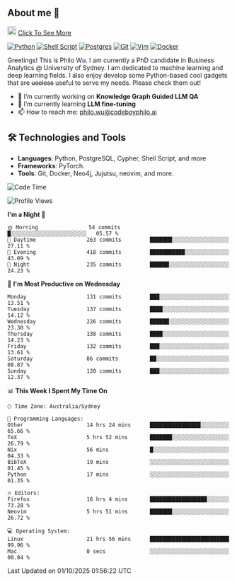 ## About me 🤗

<a href="#"><img src="https://media.giphy.com/media/hvRJCLFzcasrR4ia7z/giphy.gif" width="20px" height="20px"></a> [Click To See More](https://codeboyphilo.github.io)

[![Python](https://img.shields.io/badge/python-3670A0?style=for-the-badge&logo=python&logoColor=ffdd54)](#)
[![Shell Script](https://img.shields.io/badge/shell_script-%23121011.svg?style=for-the-badge&logo=gnu-bash&logoColor=white)](#)
[![Postgres](https://img.shields.io/badge/postgres-%23316192.svg?style=for-the-badge&logo=postgresql&logoColor=white)](#)
[![Git](https://img.shields.io/badge/git-%23F05033.svg?style=for-the-badge&logo=git&logoColor=white)](#)
[![Vim](https://img.shields.io/badge/VIM-%2311AB00.svg?style=for-the-badge&logo=vim&logoColor=white)](#)
[![Docker](https://img.shields.io/badge/docker-%230db7ed.svg?style=for-the-badge&logo=docker&logoColor=white)](#)

Greetings! This is Philo Wu. I am currently a PhD candidate in Business Analytics \@ University of Sydney. I am dedicated to machine learning and deep learning fields. I also enjoy develop some Python-based cool gadgets that are ~~useless~~ useful to serve my needs. Please check them out!

- 🔭 I’m currently working on **Knowledge Graph Guided LLM QA**
- 🌱 I’m currently learning **LLM fine-tuning**
- 📫 How to reach me: philo.wu@codeboyphilo.ai

## 🛠 Technologies and Tools
- **Languages**: Python, PostgreSQL, Cypher, Shell Script, and more
- **Frameworks**: PyTorch.
- **Tools**: Git, Docker, Neo4j, Jujutsu, neovim, and more.

<!--START_SECTION:waka-->
![Code Time](http://img.shields.io/badge/Code%20Time-1%2C159%20hrs%2033%20mins-blue)

![Profile Views](http://img.shields.io/badge/Profile%20Views-0-blue)

**I'm a Night 🦉** 

```text
🌞 Morning                54 commits          █░░░░░░░░░░░░░░░░░░░░░░░░   05.57 % 
🌆 Daytime                263 commits         ███████░░░░░░░░░░░░░░░░░░   27.11 % 
🌃 Evening                418 commits         ███████████░░░░░░░░░░░░░░   43.09 % 
🌙 Night                  235 commits         ██████░░░░░░░░░░░░░░░░░░░   24.23 % 
```
📅 **I'm Most Productive on Wednesday** 

```text
Monday                   131 commits         ███░░░░░░░░░░░░░░░░░░░░░░   13.51 % 
Tuesday                  137 commits         ████░░░░░░░░░░░░░░░░░░░░░   14.12 % 
Wednesday                226 commits         ██████░░░░░░░░░░░░░░░░░░░   23.30 % 
Thursday                 138 commits         ████░░░░░░░░░░░░░░░░░░░░░   14.23 % 
Friday                   132 commits         ███░░░░░░░░░░░░░░░░░░░░░░   13.61 % 
Saturday                 86 commits          ██░░░░░░░░░░░░░░░░░░░░░░░   08.87 % 
Sunday                   120 commits         ███░░░░░░░░░░░░░░░░░░░░░░   12.37 % 
```


📊 **This Week I Spent My Time On** 

```text
🕑︎ Time Zone: Australia/Sydney

💬 Programming Languages: 
Other                    14 hrs 24 mins      ████████████████░░░░░░░░░   65.66 % 
TeX                      5 hrs 52 mins       ███████░░░░░░░░░░░░░░░░░░   26.79 % 
Nix                      56 mins             █░░░░░░░░░░░░░░░░░░░░░░░░   04.33 % 
BibTeX                   19 mins             ░░░░░░░░░░░░░░░░░░░░░░░░░   01.45 % 
Python                   17 mins             ░░░░░░░░░░░░░░░░░░░░░░░░░   01.35 % 

🔥 Editors: 
Firefox                  16 hrs 4 mins       ██████████████████░░░░░░░   73.28 % 
Neovim                   5 hrs 51 mins       ███████░░░░░░░░░░░░░░░░░░   26.72 % 

💻 Operating System: 
Linux                    21 hrs 56 mins      █████████████████████████   99.96 % 
Mac                      0 secs              ░░░░░░░░░░░░░░░░░░░░░░░░░   00.04 % 
```


 Last Updated on 01/10/2025 01:56:22 UTC
<!--END_SECTION:waka-->
